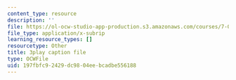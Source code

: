 ```yaml
---
content_type: resource
description: ''
file: https://ol-ocw-studio-app-production.s3.amazonaws.com/courses/7-01sc-fundamentals-of-biology-fall-2011/197fbfc92429dc9804eebcadbe556188_K5n0BMKZR_Q.srt
file_type: application/x-subrip
learning_resource_types: []
resourcetype: Other
title: 3play caption file
type: OCWFile
uid: 197fbfc9-2429-dc98-04ee-bcadbe556188
---
```

